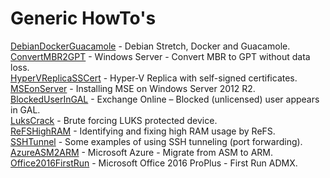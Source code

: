# Generic HowTo's

[DebianDockerGuacamole](HowTo/DebianDockerGuacamole) - Debian Stretch, Docker and Guacamole.  
[ConvertMBR2GPT](HowTo/ConvertMBR2GPT) - Windows Server - Convert MBR to GPT without data loss.  
[HyperVReplicaSSCert](HowTo/HyperVReplicaSSCert) - Hyper-V Replica with self-signed certificates.  
[MSEonServer](HowTo/MSEonServer) - Installing MSE on Windows Server 2012 R2.  
[BlockedUserInGAL](HowTo/BlockedUserInGAL) - Exchange Online – Blocked (unlicensed) user appears in GAL.  
[LuksCrack](HowTo/LuksCrack) - Brute forcing LUKS protected device.  
[ReFSHighRAM](HowTo/ReFSHighRAM) - Identifying and fixing high RAM usage by ReFS.  
[SSHTunnel](HowTo/SSHTunnel) - Some examples of using SSH tunneling (port forwarding).  
[AzureASM2ARM](HowTo/AzureASM2ARM) - Microsoft Azure - Migrate from ASM to ARM.  
[Office2016FirstRun](HowTo/Office2016FirstRun) - Microsoft Office 2016 ProPlus - First Run ADMX.